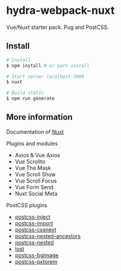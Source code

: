 # hydra-webpack-nuxt

Vue/Nuxt starter pack. Pug and PostCSS.

## Install

``` bash
# Install
$ npm install # or yarn install

# Start server localhost:3000
$ nuxt

# Build static
$ npm run generate
```

## More information

Documentation of [Nuxt](https://github.com/nuxt/nuxt.js)

Plugins and modules
* Axios & Vue Axios
* Vue Scrollto
* Vue The Mask
* Vue Scroll Show
* Vue Scroll Focus
* Vue Form Send
* Nuxt Social Meta

PostCSS plugins
* [postcss-inject](https://github.com/iamfrntdv/postcss-inject)
* [postcss-import](https://github.com/postcss/postcss-import)
* [postcss-cssnext](https://github.com/MoOx/postcss-cssnext)
* [postcss-nested-ancestors](https://github.com/toomuchdesign/postcss-nested-ancestors)
* [postcss-nested](https://github.com/postcss/postcss-nested)
* [lost](http://lostgrid.org)
* [postcss-bgimage](https://github.com/ahtohbi4/postcss-bgimage)
* [postcss-pxtorem](https://github.com/cuth/postcss-pxtorem)
